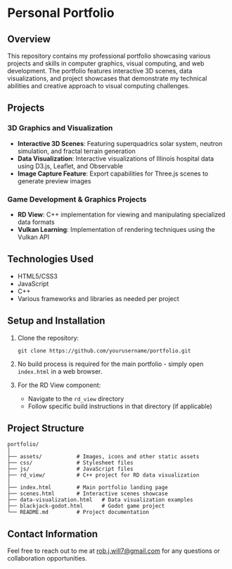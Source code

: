 ﻿# Personal Portfolio

## Overview

This repository contains my professional portfolio showcasing various projects and skills in computer graphics, visual computing, and web development. The portfolio features interactive 3D scenes, data visualizations, and project showcases that demonstrate my technical abilities and creative approach to visual computing challenges.

## Projects

### 3D Graphics and Visualization

- **Interactive 3D Scenes**: Featuring superquadrics solar system, neutron simulation, and fractal terrain generation
- **Data Visualization**: Interactive visualizations of Illinois hospital data using D3.js, Leaflet, and Observable
- **Image Capture Feature**: Export capabilities for Three.js scenes to generate preview images

### Game Development & Graphics Projects

- **RD View**: C++ implementation for viewing and manipulating specialized data formats
- **Vulkan Learning**: Implementation of rendering techniques using the Vulkan API

## Technologies Used

- HTML5/CSS3
- JavaScript
- C++
- Various frameworks and libraries as needed per project

## Setup and Installation

1. Clone the repository:

   ```
   git clone https://github.com/yourusername/portfolio.git
   ```

2. No build process is required for the main portfolio - simply open `index.html` in a web browser.

3. For the RD View component:
   - Navigate to the `rd_view` directory
   - Follow specific build instructions in that directory (if applicable)

## Project Structure

```
portfolio/
│
├── assets/           # Images, icons and other static assets
├── css/              # Stylesheet files
├── js/               # JavaScript files
├── rd_view/          # C++ project for RD data visualization
│
├── index.html        # Main portfolio landing page
├── scenes.html       # Interactive scenes showcase
├── data-visualization.html   # Data visualization examples
├── blackjack-godot.html      # Godot game project
└── README.md         # Project documentation
```

## Contact Information

Feel free to reach out to me at [rob.j.will7@gmail.com](mailto:rob.j.will7@gmail.com) for any questions or collaboration opportunities.
